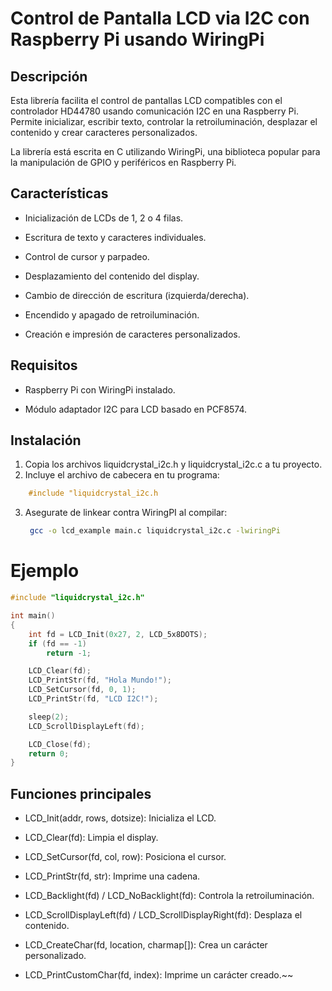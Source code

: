 # Control de Pantalla LCD via I2C con Raspberry Pi usando WiringPi

## Descripción

Esta librería facilita el control de pantallas LCD compatibles con el controlador HD44780 usando comunicación I2C en una Raspberry Pi.
Permite inicializar, escribir texto, controlar la retroiluminación, desplazar el contenido y crear caracteres personalizados.

La librería está escrita en C utilizando WiringPi, una biblioteca popular para la manipulación de GPIO y periféricos en Raspberry Pi.

## Características

- Inicialización de LCDs de 1, 2 o 4 filas.

- Escritura de texto y caracteres individuales.

- Control de cursor y parpadeo.

- Desplazamiento del contenido del display.

- Cambio de dirección de escritura (izquierda/derecha).

- Encendido y apagado de retroiluminación.

- Creación e impresión de caracteres personalizados.

## Requisitos

- Raspberry Pi con WiringPi instalado.
  
- Módulo adaptador I2C para LCD basado en PCF8574.

## Instalación
1. Copia los archivos liquidcrystal_i2c.h y liquidcrystal_i2c.c a tu proyecto.
2. Incluye el archivo de cabecera en tu programa:
``` c++
    #include "liquidcrystal_i2c.h
```
3. Asegurate de linkear contra WiringPI al compilar:
   ``` bash
    gcc -o lcd_example main.c liquidcrystal_i2c.c -lwiringPi
   ``` 
# Ejemplo
``` c++
#include "liquidcrystal_i2c.h"

int main()
{
    int fd = LCD_Init(0x27, 2, LCD_5x8DOTS);
    if (fd == -1)
        return -1;

    LCD_Clear(fd);
    LCD_PrintStr(fd, "Hola Mundo!");
    LCD_SetCursor(fd, 0, 1);
    LCD_PrintStr(fd, "LCD I2C!");

    sleep(2);
    LCD_ScrollDisplayLeft(fd);

    LCD_Close(fd);
    return 0;
}
```

## Funciones principales
- LCD_Init(addr, rows, dotsize): Inicializa el LCD.

- LCD_Clear(fd): Limpia el display.

- LCD_SetCursor(fd, col, row): Posiciona el cursor.

- LCD_PrintStr(fd, str): Imprime una cadena.

- LCD_Backlight(fd) / LCD_NoBacklight(fd): Controla la retroiluminación.

- LCD_ScrollDisplayLeft(fd) / LCD_ScrollDisplayRight(fd): Desplaza el contenido.

- LCD_CreateChar(fd, location, charmap[]): Crea un carácter personalizado.

- LCD_PrintCustomChar(fd, index): Imprime un carácter creado.~~
